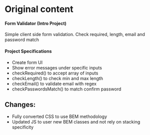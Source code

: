 # Original content
#### Form Validator (Intro Project)

Simple client side form validation. Check required, length, email and password match

#### Project Specifications

- Create form UI
- Show error messages under specific inputs
- checkRequired() to accept array of inputs
- checkLength() to check min and max length
- checkEmail() to validate email with regex
- checkPasswordsMatch() to match confirm password

## Changes:
- Fully converted CSS to use BEM methodology
- Updated JS to user new BEM classes and not rely on stacking specificity